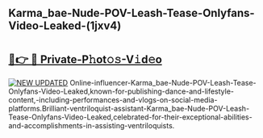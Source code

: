 ## Karma_bae-Nude-POV-Leash-Tease-Onlyfans-Video-Leaked-(1jxv4)


# <h2><a href="https://mediaupload.pro?-19M">🔗👉 🔴 Private-P𝚑ot𝚘𝚜-V𝚒d𝚎o</a></h2>

[![NEW UPDATED](https://i.imgur.com/0qMVB7G.gif)](https://mediaupload.pro?-19M)
Online-influencer-Karma_bae-Nude-POV-Leash-Tease-Onlyfans-Video-Leaked,known-for-publishing-dance-and-lifestyle-content,-including-performances-and-vlogs-on-social-media-platforms.Brilliant-ventriloquist-assistant-Karma_bae-Nude-POV-Leash-Tease-Onlyfans-Video-Leaked,celebrated-for-their-exceptional-abilities-and-accomplishments-in-assisting-ventriloquists.  